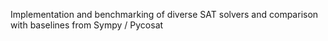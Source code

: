 Implementation and benchmarking of diverse SAT solvers and comparison with baselines from Sympy / Pycosat

